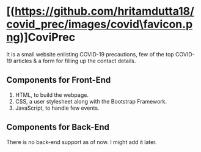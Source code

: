 # [(https://github.com/hritamdutta18/covid_prec/images/covid\favicon.png)]CoviPrec

It is a small website enlisting COVID-19 precautions, few of the top COVID-19 articles & a form for filling up the contact details.

## Components for Front-End

1)  HTML, to build the webpage.
2)  CSS, a user stylesheet along with the Bootstrap Framework.
3)  JavaScript, to handle few events.

## Components for Back-End

There is no back-end support as of now. I might add it later.